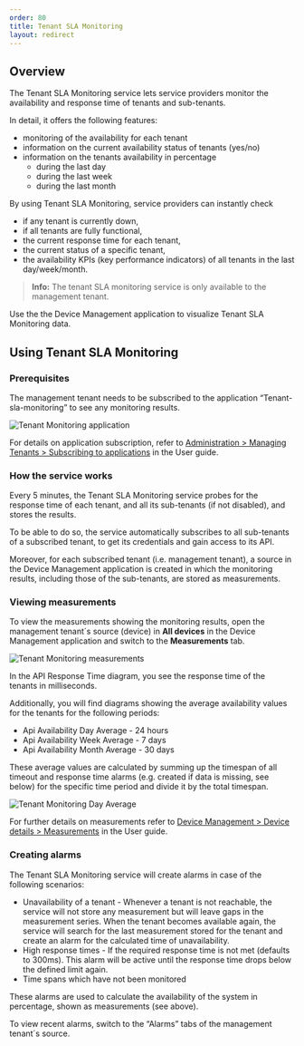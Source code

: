 ```yaml
---
order: 80
title: Tenant SLA Monitoring
layout: redirect
---
```


## Overview

The Tenant SLA Monitoring service lets service providers monitor the availability and response time of tenants and sub-tenants. 

In detail, it offers the following features:

* monitoring of the availability for each tenant 
* information on the current availability status of tenants (yes/no)
* information on the tenants availability in percentage
	* during the last day
	* during the last week
	* during the last month

By using Tenant SLA Monitoring, service providers can instantly check 

* if any tenant is currently down,
* if all tenants are fully functional,
* the current response time for each tenant,
* the current status of a specific tenant,
* the availability KPIs (key performance indicators) of all tenants in the last day/week/month.

>**Info:** The tenant SLA monitoring service is only available to the management tenant. 

Use the the Device Management application to visualize Tenant SLA Monitoring data.

## Using Tenant SLA Monitoring

### Prerequisites  

The management tenant needs to be subscribed to the application “Tenant-sla-monitoring” to see any monitoring results. 

<img src="/guides/images/users-guide/TenantMonitoringApplication.png" alt="Tenant Monitoring application" style="max-width: 100%">

For details on application subscription, refer to [Administration > Managing Tenants > Subscribing to applications](/guides/users-guide/enterprise-edition#subscribe) in the User guide.

### How the service works

Every 5 minutes, the Tenant SLA Monitoring service probes for the response time of each tenant, and all its sub-tenants (if not disabled), and stores the results.

To be able to do so, the service automatically subscribes to all sub-tenants of a subscribed tenant, to get its credentials and gain access to its API. 

Moreover, for each subscribed tenant (i.e. management tenant), a source in the Device Management application is created in which the monitoring results, including those of the sub-tenants, are stored as measurements.

### Viewing measurements

To view the measurements showing the monitoring results, open the management tenant´s source (device) in **All devices** in the Device Management application and switch to the **Measurements** tab.

<img src="/guides/images/users-guide/TenantMonitoringMeasurements.png" alt="Tenant Monitoring measurements" style="max-width: 100%">

In the API Response Time diagram, you see the response time of the tenants in milliseconds.

Additionally, you will find diagrams showing the average availability values for the tenants for the following periods:
 
* Api Availability Day Average - 24 hours
* Api Availability Week Average - 7 days
* Api Availability Month Average - 30 days

These average values are calculated by summing up the timespan of all timeout and response time alarms (e.g. created if data is missing, see below) for the specific time period and divide it by the total timespan.

<img src="/guides/images/users-guide/TenantMonitoringDayAverage.png" alt="Tenant Monitoring Day Average" style="max-width: 100%">

For further details on measurements refer to [Device Management > Device details > Measurements](/guides/users-guide/device-management#measurements) in the User guide.

### Creating alarms

The Tenant SLA Monitoring service will create alarms in case of the following scenarios:

* Unavailability of a tenant - Whenever a tenant is not reachable, the service will not store any measurement but will leave gaps in the measurement series. When the tenant becomes available again, the service will search for the last measurement stored for the tenant and create an alarm for the calculated time of unavailability. 
* High response times - If the required response time is not met (defaults to 300ms). This alarm will be active until the response time drops below the defined limit again. 
* Time spans which have not been monitored 

These alarms are used to calculate the availability of the system in percentage, shown as measurements (see above).

To view recent alarms, switch to the “Alarms” tabs of the management tenant´s source.